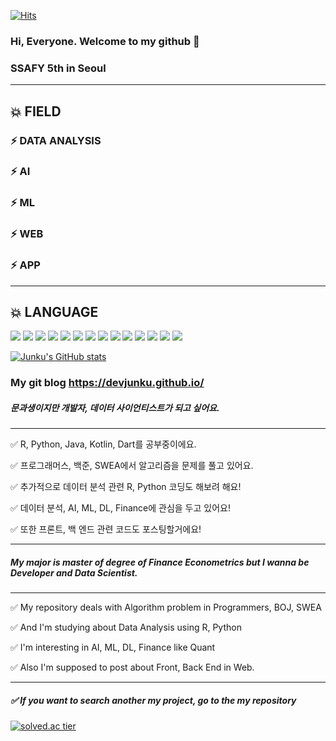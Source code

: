 [![Hits](https://hits.seeyoufarm.com/api/count/incr/badge.svg?url=https://github.com/Devjunku%2Fgjbae1212%2Fhit-counter&count_bg=%2379C83D&title_bg=%23555555&icon=&icon_color=%23E7E7E7&title=hits&edge_flat=false)](https://github.com/Devjunku)


### Hi, Everyone. Welcome to my github 👋
### SSAFY 5th in Seoul
---
## 💥 FIELD
### ⚡ DATA ANALYSIS
### ⚡ AI
### ⚡ ML
### ⚡ WEB
### ⚡ APP
---
 <h2>💥 LANGUAGE</h2>
<span> <img src="https://img.shields.io/badge/R-007396?style=for-the-badge&logo=java&logoColor=white"> <img src="https://img.shields.io/badge/Python-6DB33F?style=for-the-badge&logo=Spring&logoColor=white"> <img src="https://img.shields.io/badge/JAVA-F80000?style=for-the-badge&logo=oracle&logoColor=white"> <img src="https://img.shields.io/badge/Javascript-4479A1?style=for-the-badge&logo=mysql&logoColor=white"> <img src="https://img.shields.io/badge/HTML-003545?style=for-the-badge&logo=mariaDB&logoColor=white"> <img src="https://img.shields.io/badge/SQLite3-F7DF1E?style=for-the-badge&logo=javascript&logoColor=black"> <img src="https://img.shields.io/badge/CSS-0769AD?style=for-the-badge&logo=jquery&logoColor=white"> <img src="https://img.shields.io/badge/Kotlin-E34F26?style=for-the-badge&logo=html5&logoColor=white"> <img src="https://img.shields.io/badge/Dart-61DAFB?style=for-the-badge&logo=react&logoColor=black"> <img src="https://img.shields.io/badge/Django-FCC624?style=for-the-badge&logo=linux&logoColor=black"> <img src="https://img.shields.io/badge/vue.js-4FC08D?style=for-the-badge&logo=vue.js&logoColor=white"> <img src="https://img.shields.io/badge/Spring-6DB33F?style=for-the-badge&logo=Spring&logoColor=white"> <img src="https://img.shields.io/badge/bootstrap-7952B3?style=for-the-badge&logo=bootstrap&logoColor=white"> <img src="https://img.shields.io/badge/Android-3DDC84?style=for-the-badge&logo=aws&logoColor=white"> </spane>


[![Junku's GitHub stats](https://github-readme-stats.vercel.app/api?username=Devjunku&count_private=true&theme=algolia)](https://github.com/anuraghazra/github-readme-stats)

### My git blog https://devjunku.github.io/
#####  문과생이지만 개발자, 데이터 사이언티스트가 되고 싶어요.  

---
✅ R, Python, Java, Kotlin, Dart를 공부중이에요.  

✅ 프로그래머스, 백준, SWEA에서 알고리즘을 문제를 풀고 있어요.  

✅ 추가적으로 데이터 분석 관련 R, Python 코딩도 해보려 해요!

✅ 데이터 분석, AI, ML, DL, Finance에 관심을 두고 있어요!  

✅ 또한 프론트, 백 엔드 관련 코드도 포스팅할거에요!

---

#####  My major is master of degree of Finance Econometrics but I wanna be Developer and Data Scientist.  

---

✅ My repository deals with Algorithm problem in Programmers, BOJ, SWEA  

✅ And I'm studying about Data Analysis using R, Python  

✅ I'm interesting in AI, ML, DL, Finance like Quant  

✅ Also I'm supposed to post about Front, Back End in Web.  

----

##### ✅ If you want to search another my project,  go to the my repository  

[![solved.ac tier](http://mazassumnida.wtf/api/generate_badge?boj=junkuill)](https://solved.ac/junkuill)


<!--
**Dev-junku/Dev-junku** is a ✨ _special_ ✨ repository because its `README.md` (this file) appears on your GitHub profile.

Here are some ideas to get you started:

- 🔭 I’m currently working on ...
- 🌱 I’m currently learning ...
- 👯 I’m looking to collaborate on ...
- 🤔 I’m looking for help with ...
- 💬 Ask me about ...
- 📫 How to reach me: ...
- 😄 Pronouns: ...
- ⚡ Fun fact: ...
-->
